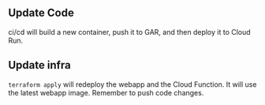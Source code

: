 ## Update Code

ci/cd will build a new container, push it to GAR, and then deploy it to Cloud Run.

## Update infra

`terraform apply` will redeploy the webapp and the Cloud Function. It will use the latest webapp image. Remember to push code changes.

